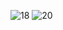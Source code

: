
![18](https://github.com/user-attachments/assets/db8e9a5e-99dd-4b77-bcfd-d005f2232de5)
![20](https://github.com/user-attachments/assets/da825724-e3a2-44a4-a3f0-fdfda778d1c6)
